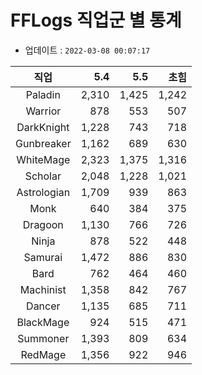 # FFLogs 직업군 별 통계

- 업데이트 : `2022-03-08 00:07:17`

|직업|5.4|5.5|초힘|
|:-:|-:|-:|-:|
|Paladin|2,310|1,425|1,242|
|Warrior|878|553|507|
|DarkKnight|1,228|743|718|
|Gunbreaker|1,162|689|630|
|WhiteMage|2,323|1,375|1,316|
|Scholar|2,048|1,228|1,021|
|Astrologian|1,709|939|863|
|Monk|640|384|375|
|Dragoon|1,130|766|726|
|Ninja|878|522|448|
|Samurai|1,472|886|830|
|Bard|762|464|460|
|Machinist|1,358|842|767|
|Dancer|1,135|685|711|
|BlackMage|924|515|471|
|Summoner|1,393|809|634|
|RedMage|1,356|922|946|
